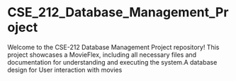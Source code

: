 # CSE_212_Database_Management_Project
Welcome to the CSE-212 Database Management Project repository! This project showcases a MovieFlex, including all necessary files and documentation for understanding and executing the system.A database design for User interaction with movies
